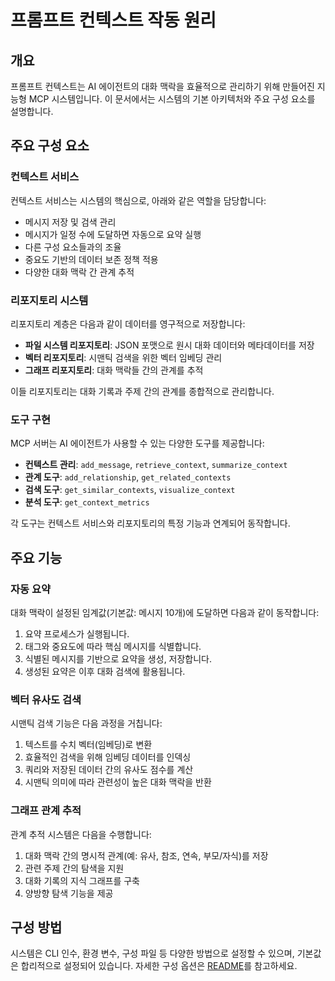 # 프롬프트 컨텍스트 작동 원리

## 개요

프롬프트 컨텍스트는 AI 에이전트의 대화 맥락을 효율적으로 관리하기 위해 만들어진 지능형 MCP 시스템입니다. 이 문서에서는 시스템의 기본 아키텍처와 주요 구성 요소를 설명합니다.

## 주요 구성 요소

### 컨텍스트 서비스

컨텍스트 서비스는 시스템의 핵심으로, 아래와 같은 역할을 담당합니다:

- 메시지 저장 및 검색 관리
- 메시지가 일정 수에 도달하면 자동으로 요약 실행
- 다른 구성 요소들과의 조율
- 중요도 기반의 데이터 보존 정책 적용
- 다양한 대화 맥락 간 관계 추적

### 리포지토리 시스템

리포지토리 계층은 다음과 같이 데이터를 영구적으로 저장합니다:

- **파일 시스템 리포지토리**: JSON 포맷으로 원시 대화 데이터와 메타데이터를 저장
- **벡터 리포지토리**: 시맨틱 검색을 위한 벡터 임베딩 관리
- **그래프 리포지토리**: 대화 맥락들 간의 관계를 추적

이들 리포지토리는 대화 기록과 주제 간의 관계를 종합적으로 관리합니다.

### 도구 구현

MCP 서버는 AI 에이전트가 사용할 수 있는 다양한 도구를 제공합니다:

- **컨텍스트 관리**: `add_message`, `retrieve_context`, `summarize_context`
- **관계 도구**: `add_relationship`, `get_related_contexts`
- **검색 도구**: `get_similar_contexts`, `visualize_context`
- **분석 도구**: `get_context_metrics`

각 도구는 컨텍스트 서비스와 리포지토리의 특정 기능과 연계되어 동작합니다.

## 주요 기능

### 자동 요약

대화 맥락이 설정된 임계값(기본값: 메시지 10개)에 도달하면 다음과 같이 동작합니다:

1. 요약 프로세스가 실행됩니다.
2. 태그와 중요도에 따라 핵심 메시지를 식별합니다.
3. 식별된 메시지를 기반으로 요약을 생성, 저장합니다.
4. 생성된 요약은 이후 대화 검색에 활용됩니다.

### 벡터 유사도 검색

시맨틱 검색 기능은 다음 과정을 거칩니다:

1. 텍스트를 수치 벡터(임베딩)로 변환
2. 효율적인 검색을 위해 임베딩 데이터를 인덱싱
3. 쿼리와 저장된 데이터 간의 유사도 점수를 계산
4. 시맨틱 의미에 따라 관련성이 높은 대화 맥락을 반환

### 그래프 관계 추적

관계 추적 시스템은 다음을 수행합니다:

1. 대화 맥락 간의 명시적 관계(예: 유사, 참조, 연속, 부모/자식)를 저장
2. 관련 주제 간의 탐색을 지원
3. 대화 기록의 지식 그래프를 구축
4. 양방향 탐색 기능을 제공

## 구성 방법

시스템은 CLI 인수, 환경 변수, 구성 파일 등 다양한 방법으로 설정할 수 있으며, 기본값은 합리적으로 설정되어 있습니다. 자세한 구성 옵션은 [README](../../README.md)를 참고하세요.
